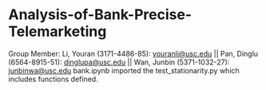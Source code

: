 # Analysis-of-Bank-Precise-Telemarketing
Group Member: Li, Youran (3171-4486-85): youranli@usc.edu  ||  Pan, Dinglu (6564-8915-51): dinglupa@usc.edu  ||  Wan, Junbin (5371-1032-27): junbinwa@usc.edu
bank.ipynb imported the test_stationarity.py which includes functions defined.
